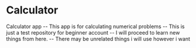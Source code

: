 # Calculator
Calculator app
-- This app is for calculating numerical problems 
-- This is just a test repository for beginner account
-- I will proceed to learn new things from here.
-- There may be unrelated things i will use however i want
